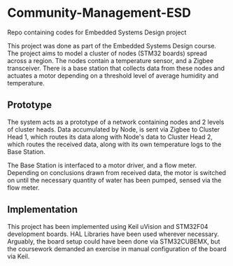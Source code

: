 # Community-Management-ESD
Repo containing codes for Embedded Systems Design project

This project was done as part of the Embedded Systems Design course. The project aims to model a cluster of nodes (STM32 boards) spread across a region.
The nodes contain a temperature sensor, and a Zigbee transceiver. There is a base station that collects data from these nodes and actuates a motor 
depending on a threshold level of average humidity and temperature. 

## Prototype 

The system acts as a prototype of a network containing nodes and 2 levels of cluster heads. Data accumulated by Node, is sent via Zigbee to Cluster Head 1,
which routes its data along with Node's data to Cluster Head 2, which routes the received data, along with its own temperature logs to the Base Station. 

The Base Station is interfaced to a motor driver, and a flow meter. Depending on conclusions drawn from received data, the motor is switched on until 
the necessary quantity of water has been pumped, sensed via the flow meter. 

## Implementation

This project has been implemented using Keil uVision and STM32F04 development boards. HAL Libraries have been used wherever necessary. Arguably, the board
setup could have been done via STM32CUBEMX, but the coursework demanded an exercise in manual configuration of the board via Keil. 
